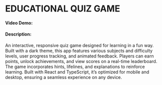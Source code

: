 # EDUCATIONAL QUIZ GAME
#### Video Demo:  <URL HERE>
#### Description:

An interactive, responsive quiz game designed for learning in a fun way. Built with a dark theme, this app features various subjects and difficulty levels, user progress tracking, and animated feedback. Players can earn points, unlock achievements, and view scores on a real-time leaderboard. The game incorporates hints, lifelines, and explanations to reinforce learning. Built with React and TypeScript, it’s optimized for mobile and desktop, ensuring a seamless experience on any device.
